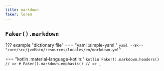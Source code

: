 ```yaml
---
title: markdown
faker: lorem
---
```


## `Faker().markdown`

??? example "dictionary file"
    === "yaml :simple-yaml:"
        ```yaml
        --8<-- "core/src/jvmMain/resources/locales/en/markdown.yml"
        ```

=== "kotlin :material-language-kotlin:"
    ```kotlin
    Faker().markdown.headers() // => #
    Faker().markdown.emphasis() // => _
    ```
